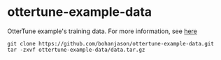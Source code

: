 # ottertune-example-data
OtterTune example's training data. For more information, see [here](https://github.com/cmu-db/ottertune/wiki/Example)

```
git clone https://github.com/bohanjason/ottertune-example-data.git
tar -zxvf ottertune-example-data/data.tar.gz 
```
